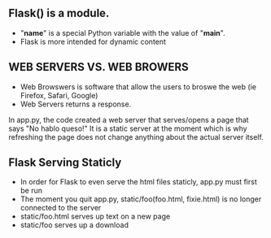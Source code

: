 ## Flask() is a module.
- "__name__" is a special Python variable with the value of "__main__". 
- Flask is more intended for dynamic content

## WEB SERVERS VS. WEB BROWERS 
- Web Browswers is software that allow the users to broswe the web
    (ie Firefox, Safari, Google)
- Web Servers returns a response. 

In app.py, the code created a web server that serves/opens a page that
says "No hablo queso!" It is a static server at the moment which is why refreshing
the page does not change anything about the actual server itself. 

## Flask Serving Staticly 
- In order for Flask to even serve the html files staticly, app.py must first be run
- The moment you quit app.py, static/foo(foo.html, fixie.html) is no longer connected to the server
- static/foo.html serves up text on a new page
- static/foo serves up a download
